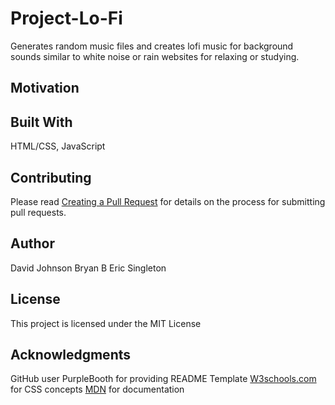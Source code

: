 # Project-Lo-Fi
Generates random music files and creates lofi music for background sounds similar to white noise or rain websites for relaxing or studying.

## Motivation

## Built With
HTML/CSS, JavaScript

## Contributing
Please read [Creating a Pull Request](https://help.github.com/articles/creating-a-pull-request/) for details on the process for submitting pull requests.

## Author
David Johnson
Bryan B
Eric Singleton 

## License
This project is licensed under the MIT License

## Acknowledgments
GitHub user PurpleBooth for providing README Template
[W3schools.com](https://www.w3schools.com/) for CSS concepts
[MDN](https://developer.mozilla.org/en-US/) for documentation  

